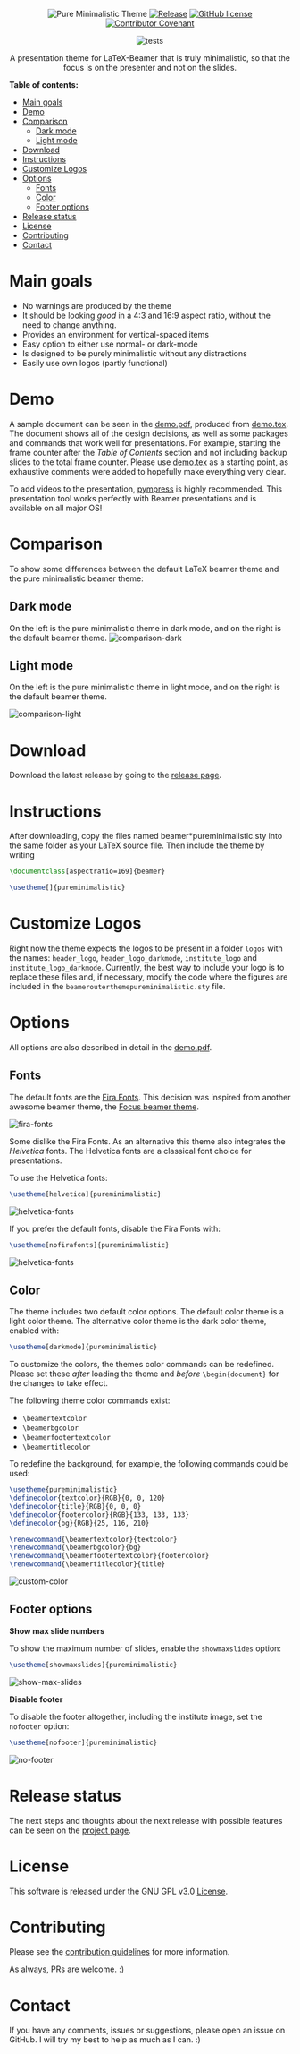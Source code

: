 <div align="center">

![Pure Minimalistic Theme](logos/institute_logo_darkmode.png)
[![Release](https://badgen.net/github/tag/kai-tub/latex_beamer_pure_minimalistic/?label=Newest%20release)](https://github.com/kai-tub/latex_beamer_pure_minimalistic/releases) 
[![GitHub license](https://badgen.net/github/license/kai-tub/latex_beamer_pure_minimalistic/)](https://github.com/kai-tub/latex_beamer_pure_minimalistic/blob/master/LICENSE)
[![Contributor Covenant](https://img.shields.io/badge/Contributor%20Covenant-v2.0%20adopted-ff69b4.svg?color=blue)](CODE_OF_CONDUCT.md)

![tests](https://github.com/kai-tub/latex_beamer_pure_minimalistic/workflows/tests/badge.svg?branch=master&event=push)

A presentation theme for LaTeX-Beamer that is truly
minimalistic, so that the focus is on the presenter and
not on the slides.
</div>

**Table of contents:**
- [Main goals](#main-goals)
- [Demo](#demo)
- [Comparison](#comparison)
  - [Dark mode](#dark-mode)
  - [Light mode](#light-mode)
- [Download](#download)
- [Instructions](#instructions)
- [Customize Logos](#customize-logos)
- [Options](#options)
  - [Fonts](#fonts)
  - [Color](#color)
  - [Footer options](#footer-options)
- [Release status](#release-status)
- [License](#license)
- [Contributing](#contributing)
- [Contact](#contact)

# Main goals
- No warnings are produced by the theme
- It should be looking *good* in a 4:3 and 16:9 aspect ratio, without the need to change anything.
- Provides an environment for vertical-spaced items
- Easy option to either use normal- or dark-mode
- Is designed to be purely minimalistic without any distractions 
- Easily use own logos (partly functional)
  

# Demo
A sample document can be seen in the
[demo.pdf](https://github.com/kai-tub/latex-beamer-pure-minimalistic/wiki/demo.pdf),
produced from [demo.tex](demo.tex).
The document shows all of the
design decisions, as well as some packages and commands that
work well for presentations. For example, starting the
frame counter after the *Table of Contents* section and not
including backup slides to the total frame counter.
Please use [demo.tex](demo.tex)
as a starting point, as exhaustive comments
were added to hopefully make everything very clear.
<!-- TODO Add a picture for the demo.pdf, for a quicker glance -->

To add videos to the presentation, [pympress](https://github.com/Cimbali/pympress) is highly recommended.
This presentation tool works perfectly with
Beamer presentations and is available on all major OS!

# Comparison
To show some differences between the default LaTeX beamer
theme and the pure minimalistic beamer theme:

## Dark mode
On the left is the pure minimalistic theme in dark mode,
and on the right is the default beamer theme.
![comparison-dark](https://raw.githubusercontent.com/wiki/kai-tub/latex-beamer-pure-minimalistic/compare_examples/comparison_dark.png)

## Light mode
On the left is the pure minimalistic theme in light mode,
and on the right is the default beamer theme.

![comparison-light](https://raw.githubusercontent.com/wiki/kai-tub/latex-beamer-pure-minimalistic/compare_examples/comparison_light.png)

# Download
Download the latest release by going to the [release page](https://github.com/kai-tub/latex_beamer_pure_minimalistic/releases).

# Instructions
After downloading, copy the files named
beamer*pureminimalistic.sty into the same folder as your
LaTeX source file. Then include the theme by writing
```latex
\documentclass[aspectratio=169]{beamer}

\usetheme[]{pureminimalistic}
```
 
# Customize Logos
Right now the theme expects the logos to be present in a
folder `logos` with the names: `header_logo`, `header_logo_darkmode`, `institute_logo` and `institute_logo_darkmode`. 
Currently, the best way to include
your logo is to replace these files and, if necessary, modify
the code where the figures are included in the
`beamerouterthemepureminimalistic.sty` file.

# Options

All options are also described in detail in the
[demo.pdf](https://github.com/kai-tub/latex-beamer-pure-minimalistic/wiki/demo.pdf).

## Fonts
The default fonts are the [Fira Fonts](https://bboxtype.com/typefaces/FiraSans/#!layout=specimen). 
This decision was inspired from another awesome beamer theme,
the [Focus beamer theme](https://github.com/elauksap/focus-beamertheme).

![fira-fonts](https://raw.githubusercontent.com/wiki/kai-tub/latex-beamer-pure-minimalistic/minimal_examples/fira_font.png)

Some dislike the Fira Fonts. As an alternative this
theme also integrates the *Helvetica* fonts.
The Helvetica fonts are a classical font choice for presentations.

To use the Helvetica fonts:

```latex
\usetheme[helvetica]{pureminimalistic}
```

![helvetica-fonts](https://raw.githubusercontent.com/wiki/kai-tub/latex-beamer-pure-minimalistic/minimal_examples/helvetica_font.png)

If you prefer the default fonts, disable the Fira Fonts with:

```latex
\usetheme[nofirafonts]{pureminimalistic}
```

![helvetica-fonts](https://raw.githubusercontent.com/wiki/kai-tub/latex-beamer-pure-minimalistic/minimal_examples/default_font.png)

## Color
The theme includes two default color options.
The default color theme is a light color theme.
The alternative color theme is the dark color theme, enabled with:

```latex
\usetheme[darkmode]{pureminimalistic}
```

To customize the colors, the themes color commands can
be redefined. Please set these *after* loading the theme
and *before* `\begin{document}` for the changes to take effect.

The following theme color commands exist:
- `\beamertextcolor`
- `\beamerbgcolor`
- `\beamerfootertextcolor`
- `\beamertitlecolor`

To redefine the background, for example, the following commands
could be used:
```latex
\usetheme{pureminimalistic}
\definecolor{textcolor}{RGB}{0, 0, 120}
\definecolor{title}{RGB}{0, 0, 0}
\definecolor{footercolor}{RGB}{133, 133, 133}
\definecolor{bg}{RGB}{25, 116, 210}

\renewcommand{\beamertextcolor}{textcolor}
\renewcommand{\beamerbgcolor}{bg}
\renewcommand{\beamerfootertextcolor}{footercolor}
\renewcommand{\beamertitlecolor}{title}
```

![custom-color](https://raw.githubusercontent.com/wiki/kai-tub/latex-beamer-pure-minimalistic/minimal_examples/custom_color.png)

## Footer options

**Show max slide numbers**

To show the maximum number of slides, enable the
`showmaxslides` option:

```latex
\usetheme[showmaxslides]{pureminimalistic}
```

![show-max-slides](https://raw.githubusercontent.com/wiki/kai-tub/latex-beamer-pure-minimalistic/minimal_examples/show_max_slides.png)

**Disable footer**

To disable the footer altogether, including the institute image,
set the `nofooter` option:

```latex
\usetheme[nofooter]{pureminimalistic}
```

![no-footer](https://raw.githubusercontent.com/wiki/kai-tub/latex-beamer-pure-minimalistic/minimal_examples/no_footer.png)

# Release status
The next steps and thoughts about the next release
with possible features can be seen on the [project
page](https://github.com/kai-tub/latex_beamer_pure_minimalistic/projects/1). 

# License
This software is released under the GNU GPL v3.0 
[License](LICENSE).

# Contributing
Please see the [contribution guidelines](CONTRIBUTING.md) for more information.

As always, PRs are welcome. :)

# Contact
If you have any comments, issues or suggestions, please
open an issue on GitHub. 
I will try my best to help as much as I can. :)
